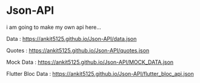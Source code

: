 # Json-API
i am going to make my own api here...

Data : https://ankit5125.github.io/Json-API/data.json

Quotes : https://ankit5125.github.io/Json-API/quotes.json

Mock Data : https://ankit5125.github.io/Json-API/MOCK_DATA.json

Flutter Bloc Data : https://ankit5125.github.io/Json-API/flutter_bloc_api.json
